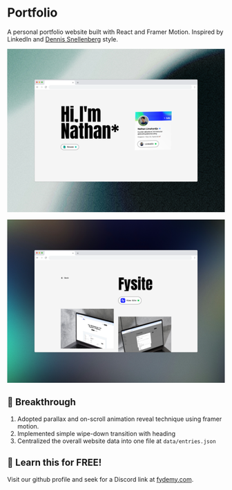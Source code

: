 # Portfolio

A personal portfolio website built with React and Framer Motion. Inspired by LinkedIn and [Dennis Snellenberg](https://www.dennissnellenberg.com) style.

![1.png](https://github.com/devswithme/nathanl.my.id/blob/main/data/github/1.png)

![2.png](https://github.com/devswithme/nathanl.my.id/blob/main/data/github/2.png)

## 🚀 Breakthrough
1. Adopted parallax and on-scroll animation reveal technique using framer motion.
2. Implemented simple wipe-down transition with heading
3. Centralized the overall website data into one file at `data/entries.json`


## 📖 Learn this for FREE!

Visit our github profile and seek for a Discord link at [fydemy.com](https://fydemy.com).
